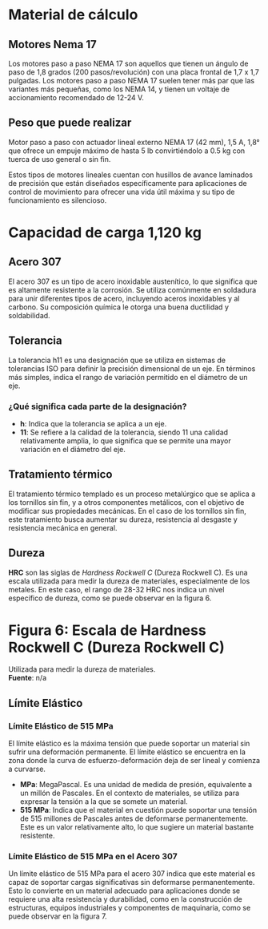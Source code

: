 # Material de cálculo

## Motores Nema 17

Los motores paso a paso NEMA 17 son aquellos que tienen un ángulo de paso de 1,8 grados (200 pasos/revolución) con una placa frontal de 1,7 x 1,7 pulgadas. Los motores paso a paso NEMA 17 suelen tener más par que las variantes más pequeñas, como los NEMA 14, y tienen un voltaje de accionamiento recomendado de 12-24 V.

## Peso que puede realizar

Motor paso a paso con actuador lineal externo NEMA 17 (42 mm), 1,5 A, 1,8° que ofrece un empuje máximo de hasta 5 lb convirtiéndolo a 0.5 kg con tuerca de uso general o sin fin.

Estos tipos de motores lineales cuentan con husillos de avance laminados de precisión que están diseñados específicamente para aplicaciones de control de movimiento para ofrecer una vida útil máxima y su tipo de funcionamiento es silencioso.   
  
  # Capacidad de carga 1,120 kg

## Acero 307

El acero 307 es un tipo de acero inoxidable austenítico, lo que significa que es altamente resistente a la corrosión. Se utiliza comúnmente en soldadura para unir diferentes tipos de acero, incluyendo aceros inoxidables y al carbono. Su composición química le otorga una buena ductilidad y soldabilidad.

## Tolerancia

La tolerancia h11 es una designación que se utiliza en sistemas de tolerancias ISO para definir la precisión dimensional de un eje. En términos más simples, indica el rango de variación permitido en el diámetro de un eje.

### ¿Qué significa cada parte de la designación?

- **h**: Indica que la tolerancia se aplica a un eje.
- **11**: Se refiere a la calidad de la tolerancia, siendo 11 una calidad relativamente amplia, lo que significa que se permite una mayor variación en el diámetro del eje.

## Tratamiento térmico

El tratamiento térmico templado es un proceso metalúrgico que se aplica a los tornillos sin fin, y a otros componentes metálicos, con el objetivo de modificar sus propiedades mecánicas. En el caso de los tornillos sin fin, este tratamiento busca aumentar su dureza, resistencia al desgaste y resistencia mecánica en general.

## Dureza

**HRC** son las siglas de *Hardness Rockwell C* (Dureza Rockwell C). Es una escala utilizada para medir la dureza de materiales, especialmente de los metales. En este caso, el rango de 28-32 HRC nos indica un nivel específico de dureza, como se puede observar en la figura 6.

# Figura 6: Escala de Hardness Rockwell C (Dureza Rockwell C)
Utilizada para medir la dureza de materiales.  
**Fuente**: n/a

## Límite Elástico

### Límite Elástico de 515 MPa

El límite elástico es la máxima tensión que puede soportar un material sin sufrir una deformación permanente. El límite elástico se encuentra en la zona donde la curva de esfuerzo-deformación deja de ser lineal y comienza a curvarse.

- **MPa**: MegaPascal. Es una unidad de medida de presión, equivalente a un millón de Pascales. En el contexto de materiales, se utiliza para expresar la tensión a la que se somete un material.
- **515 MPa**: Indica que el material en cuestión puede soportar una tensión de 515 millones de Pascales antes de deformarse permanentemente. Este es un valor relativamente alto, lo que sugiere un material bastante resistente.

### Límite Elástico de 515 MPa en el Acero 307

Un límite elástico de 515 MPa para el acero 307 indica que este material es capaz de soportar cargas significativas sin deformarse permanentemente. Esto lo convierte en un material adecuado para aplicaciones donde se requiere una alta resistencia y durabilidad, como en la construcción de estructuras, equipos industriales y componentes de maquinaria, como se puede observar en la figura 7.
